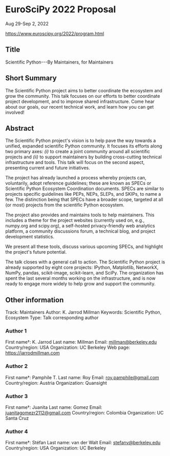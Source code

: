 # EuroSciPy 2022 Proposal

Aug 29-Sep 2, 2022

https://www.euroscipy.org/2022/program.html


## Title

Scientific Python---By Maintainers, for Maintainers


## Short Summary

The Scientific Python project aims to better coordinate the ecosystem and grow the community.
This talk focuses on our efforts to better coordinate project development, and to improve shared infrastructure.
Come hear about our goals, our recent technical work, and learn how you can get involved!


## Abstract

The Scientific Python project's vision is to help pave the way towards a unified, expanded scientific Python community.
It focuses its efforts along two primary axes: _(i)_ to create a joint community around all scientific projects
and _(ii)_ to support maintainers by building cross-cutting technical infrastructure and tools.
This talk will focus on the second aspect, presenting current and future initiatives.

The project has already launched a process whereby projects can, voluntarily, adopt reference guidelines;
these are known as SPECs or Scientific Python Ecosystem Coordination documents.
SPECs are similar to projects specific guidelines like PEPs, NEPs, SLEPs, and SKIPs, to name a few.
The distinction being that SPECs have a broader scope, targeted at all (or most) projects from the scientific Python ecosystem.

The project also provides and maintains tools to help maintainers.
This includes a theme for the project websites (currently used on, e.g., numpy.org and scipy.org), a self-hosted privacy-friendly
web analytics platform, a community discussions forum, a technical blog, and project development statistics.

We present all these tools, discuss various upcoming SPECs, and highlight the project's future potential.

The talk closes with a general call to action.
The Scientific Python project is already supported by eight core projects: IPython, Matplotlib, NetworkX, NumPy, pandas, scikit-image, scikit-learn, and SciPy.
The organization has spent the last several months working on the infrastructure, and is now ready to engage more widely to help grow and support the community.


## Other information

Track: Maintainers
Author: K. Jarrod Millman
Keywords: Scientific Python, Ecosystem
Type:  Talk
corresponding author

### Author 1

First name†: K. Jarrod
Last name: Millman
Email: millman@berkeley.edu
Country/region: USA
Organization: UC Berkeley
Web page: https://jarrodmillman.com

### Author 2

First name†: Pamphile T.
Last name: Roy
Email: roy.pamphile@gmail.com 	
Country/region: Austria
Organization: Quansight

### Author 3

First name†: Juanita
Last name: Gomez
Email: juanitagomezr2112@gmail.com
Country/region: Colombia
Organization: UC Santa Cruz

### Author 4

First name†: Stéfan
Last name: van der Walt
Email: stefanv@berkeley.edu
Country/region: USA
Organization: UC Berkeley
